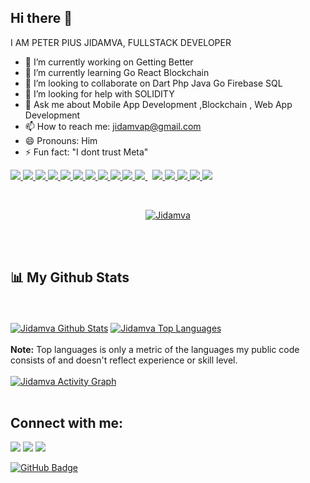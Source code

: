 ## Hi there 👋


I AM PETER PIUS JIDAMVA,  FULLSTACK DEVELOPER 


- 🔭 I’m currently working on   Getting Better 
- 🌱 I’m currently learning Go React Blockchain 
- 👯 I’m looking to collaborate on Dart Php Java Go  Firebase SQL  
- 🤔 I’m looking for help with SOLIDITY
- 💬 Ask me about Mobile App Development ,Blockchain , Web App Development
- 📫 How to reach me: jidamvap@gmail.com
- 😄 Pronouns: Him
- ⚡ Fun fact: "I dont trust Meta"

 <p align="left">
      <a href="https://dart.dev/" target="_blank">
        <img src="https://img.icons8.com/color/50/000000/dart.png"/>
      </a>
      <a href="https://www.java.com/en/download/manual.jsp" target="_blank">
        <img src="https://img.icons8.com/color/50/000000/java-coffee-cup-logo--v1.png"/>  
    </a>
    <a href="https://go.dev/" target="_blank">
        <img src="https://img.icons8.com/color/48/000000/golang.png"/> 
    </a>
    <a href="https://www.typescriptlang.org/docs/" target="_blank">
        <img src="https://img.icons8.com/color/48/000000/typescript.png"/> 
    </a>
    <a href="https://www.php.net/" target="_blank">
        <img src="https://img.icons8.com/color/50/000000/php.png"/> 
    </a>
    <a href="https://ethereum.org/en/" target="_blank">
        <img src="https://img.icons8.com/external-flat-lima-studio/64/000000/external-etherum-cryptocurrency-flat-lima-studio.png"/>
    </a>     
    <a href="https://reactjs.org/" target="_blank">
        <img src="https://img.icons8.com/color/48/000000/react-native.png"/>
    </a>
     <a href="https://www.android.com/" target="_blank">
        <img src="https://img.icons8.com/color/48/000000/android-os.png"/>
    </a>
    <a href="https://www.investopedia.com/terms/b/blockchain.asp" target="_blank">
        <img src="https://img.icons8.com/color/48/000000/blockchain-technology.png"/>
    </a>
      <a href="https://www.python.org" target="_blank">
        <img src="https://img.icons8.com/color/48/000000/python.png" />
      </a>
      <a
        style="padding-right: 8px"
        href="https://www.mysql.com/"
        target="_blank">
        <img src="https://img.icons8.com/fluent/50/000000/mysql-logo.png" />
      </a>
      <a href="https://firebase.google.com/" target="_blank">
        <img src="https://img.icons8.com/color/48/000000/firebase.png" />
      </a>
      <a href="https://git-scm.com/" target="_blank">
        <img src="https://img.icons8.com/color/48/000000/git.png" />
      </a>
      <a href="https://www.w3.org/html/" target="_blank">
        <img src="https://img.icons8.com/color/48/000000/html-5.png" />
      </a>
      <a href="https://www.w3schools.com/css/" target="_blank">
        <img src="https://img.icons8.com/color/48/000000/css3.png" />
      </a>
      <a href="https://getbootstrap.com" target="_blank">
        <img src="https://img.icons8.com/color/48/000000/bootstrap.png" />
      </a>
    </p>

   <br/>

   <p align="center">
      <a href="https://github.com/peterjidamva/github-readme-streak-stats">
        <img
          title="🔥 Get streak stats for your profile at git.io/streak-stats"
          alt="Jidamva"
          src="https://github-readme-streak-stats.herokuapp.com/?user=peterjidamva"
        />
      </a>
    </p>
    <br />
    <br />
    
 ## 📊 My Github Stats
  <br/>
  <br>
    <a href="https://github.com/peterjidamva/github-readme-stats"><img alt="Jidamva Github Stats" src="https://github-readme-stats.vercel.app/api?username=peterjidamva&show_icons=true&count_private=true&theme=react&hide_border=true&bg_color=0D1117" /></a>
  <a href="https://github.com/peterjidamva/github-readme-stats"><img alt="Jidamva Top Languages" src="https://github-readme-stats.vercel.app/api/top-langs/?username=peterjidamva&langs_count=8&count_private=true&layout=compact&theme=react&hide_border=true&bg_color=0D1117" /></a>
<br>
  <br/>
  <b>Note:</b> Top languages is only a metric of the languages my public code consists of and doesn't reflect experience or skill level.

  <br>
  <br>
<a href="https://github.com/peterjidamva/github-readme-activity-graph"><img alt="Jidamva Activity Graph" src="https://activity-graph.herokuapp.com/graph?username=peterjidamva&bg_color=0D1117&color=5BCDEC&line=5BCDEC&point=FFFFFF&hide_border=true" /></a>
<br>
<br>

 ## Connect with me:
   <p align="left">
      <a href="https://www.linkedin.com/in/peter-jidamva-3800831a6/"
        ><img src="https://img.icons8.com/fluent/48/000000/linkedin.png"
      /></a>
      <a href="https://twitter.com/PeterJidamva"
        ><img src="https://img.icons8.com/fluent/48/000000/twitter.png"
      /></a>
      <a href="https://www.instagram.com/drift65.deep"
        ><img src="https://img.icons8.com/fluent/48/000000/instagram-new.png"
      /></a>
    </p>

    
   <a href="https://github.com/peterjidamva?tab=followers"
      ><img
        src="https://img.shields.io/github/followers/peterjidamva?label=Followers&style=social"
        alt="GitHub Badge"
    /></a>

